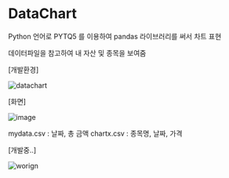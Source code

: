 # DataChart

Python 언어로 PYTQ5 를 이용하여 pandas 라이브러리를 써서 차트 표현

데이터파일을 참고하여 내 자산 및 종목을 보여줌

[개발환경]

![datachart](https://github.com/user-attachments/assets/4330c7e1-1012-40dd-92ef-685c6b46cf98)

[화면]

![image](https://github.com/user-attachments/assets/b2d0b29f-8201-4b52-a177-ef9cc3e90648)

mydata.csv : 날짜, 총 금액 
chartx.csv : 종목명, 날짜, 가격

[개발중..]

![worign](https://github.com/user-attachments/assets/d0abb1f1-624d-4cb2-a7bd-46cc37a379d9)
